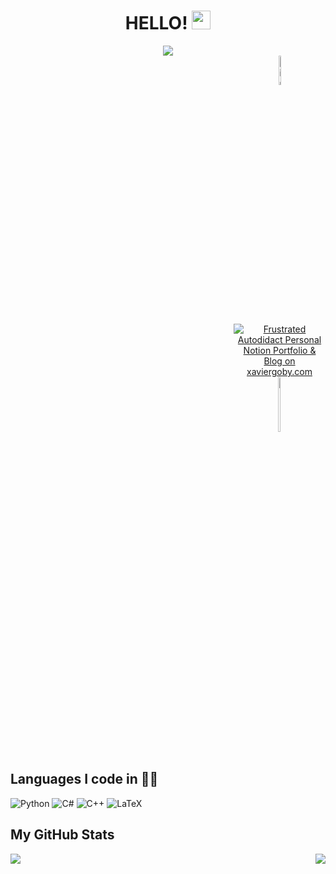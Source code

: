 
<!-- ![Xavier Goby - Polar Bear (72 × 20 in) (72 × 14 in)(2)](https://media.tenor.com/jjADcY68aA0AAAAM/waving-bear-hi.gif) -->

<!-- <div align="center">
  <img src="https://frustrated-autodidact.notion.site/image/https%3A%2F%2Fs3-us-west-2.amazonaws.com%2Fsecure.notion-static.com%2Fd1bb950a-407f-4155-a0bb-4aad011d8153%2Fstars_sky_space_car_113629_1920x1200.jpg?table=block&id=148298cf-c8f2-4bb9-817b-f636ecb6f985&spaceId=5769cc3a-a381-4a17-99a7-e5217a6fe1f0&width=2000&userId=&cache=v2" width="800" height="270"/>
</div> -->

<div id="header" align="center">
  <h1>
    HELLO!
    <img src="https://media.giphy.com/media/hvRJCLFzcasrR4ia7z/giphy.gif" width="30px"/>
  </h1>
  <img src="https://media.tenor.com/jjADcY68aA0AAAAM/waving-bear-hi.gif">
  <div id="badges" align="center" style="margin-left:25.5em">
<!--     <a>&nbsp;&nbsp;&nbsp;&nbsp;&nbsp;&nbsp;&nbsp;&nbsp;</a> -->
    <a href="https://www.linkedin.com/in/xavier-goby/">
      <img src="https://img.shields.io/badge/LinkedIn-blue?style=for-the-badge&logo=linkedin&logoColor=white" style="width:11%" alt="LinkedIn Badge"/>
    </a>
    <a href="xaviergoby.com">
      <img src="https://frustrated-autodidact.notion.site/image/https%3A%2F%2Fs3-us-west-2.amazonaws.com%2Fsecure.notion-static.com%2F2d29db62-d5a6-4f9e-91cb-36b10b79aa1a%2FXG_custom_created_icon_v2.ico?table=block&id=148298cf-c8f2-4bb9-817b-f636ecb6f985&spaceId=5769cc3a-a381-4a17-99a7-e5217a6fe1f0&userId=&cache=v2" alt="Frustrated Autodidact Personal Notion Portfolio & Blog on xaviergoby.com"/>
    </a>
    <a href="https://www.researchgate.net/profile/Xavier-Goby">
      <img src="https://img.shields.io/badge/ResearchGate-00CCBB?style=for-the-badge&logo=ResearchGate&logoColor=white" style="width:15%" alt="ResearchGate Badge"/>
    </a>
  </div>
  <img src="https://komarev.com/ghpvc/?username=your-github-username&style=flat-square&color=blue" alt=""/>
  <a href="https://github.com/login?return_to=https%3A%2F%2Fgithub.com%2Fxaviergoby">
    <img src="https://img.shields.io/github/followers/xaviergoby?label=follow&style=social" alt=""/>
  </a>
</div>


## Languages I code in 👨‍💻️
![Python](https://img.shields.io/badge/python-3670A0?style=for-the-badge&logo=python&logoColor=ffdd54)
![C#](https://img.shields.io/badge/c%23-%23239120.svg?style=for-the-badge&logo=c-sharp&logoColor=white)
![C++](https://img.shields.io/badge/c++-%2300599C.svg?style=for-the-badge&logo=c%2B%2B&logoColor=white)
![LaTeX](https://img.shields.io/badge/latex-%23008080.svg?style=for-the-badge&logo=latex&logoColor=white)


## My GitHub Stats
<a href="https://github.com/anuraghazra/github-readme-stats">
<!-- 	<img align="left" height=318.75 width=450 src="https://github-readme-stats.vercel.app/api?username=xaviergoby&show_icons=true&theme=gruvbox" /> -->
	<img align="left" src="https://github-readme-stats.vercel.app/api?username=xaviergoby&show_icons=true&theme=gruvbox" />
</a>
<a href="https://github.com/anuraghazra/github-readme-streak">
<!-- 	<img align="right" height=337.5 width=450 src="https://github-readme-streak-stats.herokuapp.com/?user=kritika-pattalam&theme=gruvbox" /> -->
	<img align="right" src="https://github-readme-streak-stats.herokuapp.com/?user=kritika-pattalam&theme=gruvbox" />
</a>


<!-- - 👋 Hi, I’m @xaviergoby
- 👀 I’m interested  ...
- 🌱 I’m currently ...
- 💞️ I’m looking to collab ...
- 📫 How to reach me ... -->

<!---
xaviergoby/xaviergoby is a ✨ special ✨ repository because its `README.md` (this file) appears on your GitHub profile.
You can click the Preview link to take a look at your changes.
--->
